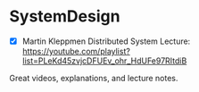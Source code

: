 # SystemDesign

- [x] Martin Kleppmen Distributed System Lecture: https://youtube.com/playlist?list=PLeKd45zvjcDFUEv_ohr_HdUFe97RItdiB

Great videos, explanations, and lecture notes.
